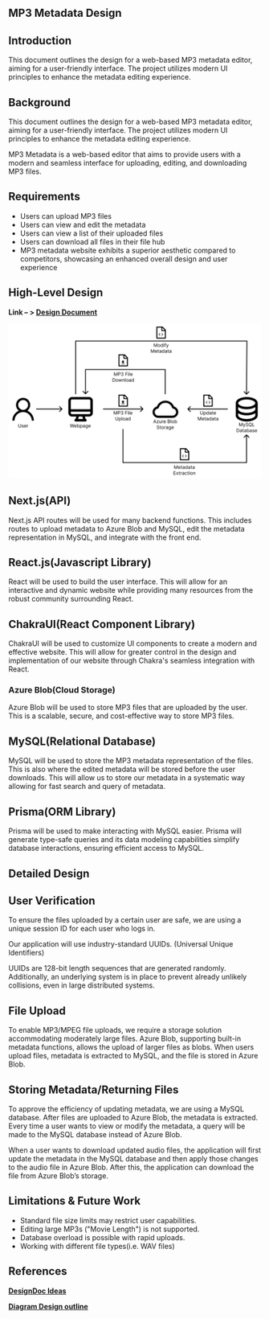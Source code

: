 ## **MP3 Metadata Design**


## **Introduction**

This document outlines the design for a web-based MP3 metadata editor, aiming for a user-friendly interface. The project utilizes modern UI principles to enhance the metadata editing experience.


## **Background**

This document outlines the design for a web-based MP3 metadata editor, aiming for a user-friendly interface. The project utilizes modern UI principles to enhance the metadata editing experience.

MP3 Metadata is a web-based editor that aims to provide users with a modern and seamless interface for uploading, editing, and downloading MP3 files. 


## **Requirements**



* Users can upload MP3 files
* Users can view and edit the metadata
* Users can view a list of their uploaded files
* Users can download all files in their file hub
* MP3 metadata website exhibits a superior aesthetic compared to competitors, showcasing an enhanced overall design and user experience


## **High-Level Design**

**Link – > [Design Document](https://www.figma.com/file/iEx2E5ykn8OX7cWus3EM0w/Chakra-UI-Figma-Kit-(Community)?type=design&node-id=2854-6513&mode=design&t=Sf5QVyzZObnOAzW9-0’)**

![alt_text](Design.png)


## **Next.js(API)**

Next.js API routes will be used for many backend functions. This includes routes to upload metadata to Azure Blob and MySQL, edit the metadata representation in MySQL, and integrate with the front end. 


## **React.js(Javascript Library)**

React will be used to build the user interface. This will allow for an interactive and dynamic website while providing many resources from the robust community surrounding React.


## **ChakraUI(React Component Library)**

ChakraUI will be used to customize UI components to create a modern and effective website. This will allow for greater control in the design and implementation of our website through Chakra's seamless integration with React.


### **Azure Blob(Cloud Storage)**

Azure Blob will be used to store MP3 files that are uploaded by the user. This is a scalable, secure, and cost-effective way to store MP3 files.


## **MySQL(Relational Database)**

MySQL will be used to store the MP3 metadata representation of the files. This is also where the edited metadata will be stored before the user downloads. This will allow us to store our metadata in a systematic way allowing for fast search and query of metadata.


## **Prisma(ORM Library)**

Prisma will be used to make interacting with MySQL easier.  Prisma will generate type-safe queries and its data modeling capabilities simplify database interactions, ensuring efficient access to MySQL.


## **Detailed Design**


## **User Verification**

To ensure the files uploaded by a certain user are safe, we are using a unique session ID for each user who logs in. 

Our application will use industry-standard UUIDs. (Universal Unique Identifiers) 

UUIDs are 128-bit length sequences that are generated randomly. Additionally, an underlying system is in place to prevent already unlikely collisions, even in large distributed systems.


## **File Upload**

To enable MP3/MPEG file uploads, we require a storage solution accommodating moderately large files. Azure Blob, supporting built-in metadata functions, allows the upload of larger files as blobs. When users upload files, metadata is extracted to MySQL, and the file is stored in Azure Blob.


## **Storing Metadata/Returning Files**

To approve the efficiency of updating metadata, we are using a MySQL database. After files are uploaded to Azure Blob, the metadata is extracted. Every time a user wants to view or modify the metadata, a query will be made to the MySQL database instead of Azure Blob. 

When a user wants to download updated audio files, the application will first update the metadata in the MySQL database and then apply those changes to the audio file in Azure Blob. After this, the application can download the file from Azure Blob’s storage.


## **Limitations & Future Work**



* Standard file size limits may restrict user capabilities. 
* Editing large MP3s ("Movie Length") is not supported.
* Database overload is possible with rapid uploads.
* Working with different file types(i.e. WAV files)


## **References**

**[DesignDoc Ideas](https://neetcode.io/courses/lessons/design-youtube)**

**[Diagram Design outline](https://neetcode.io/courses/full-stack-dev/21)**
